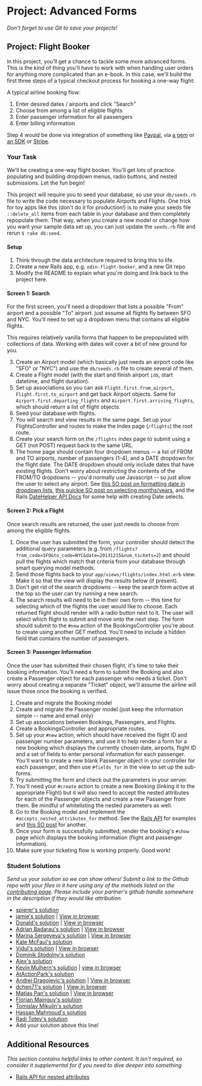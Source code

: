 # Project: Advanced Forms
<!-- *Estimated Time: 6-12 hrs* -->

*Don't forget to use Git to save your projects!*

## Project: Flight Booker

In this project, you'll get a chance to tackle some more advanced forms.  This is the kind of thing you'll have to work with when handling user orders for anything more complicated than an e-book.  In this case, we'll build the first three steps of a typical checkout process for booking a one-way flight:

A typical airline booking flow:

1. Enter desired dates / airports and click "Search"
2. Choose from among a list of eligible flights
3. Enter passenger information for all passengers
4. Enter billing information

Step 4 would be done via integration of something like [Paypal](http://coding.smashingmagazine.com/2011/09/05/getting-started-with-the-paypal-api/), via [a gem](https://github.com/nov/paypal-express) or [an SDK](http://www.tommyblue.it/2013/07/03/paypal-express-checkout-with-ruby-on-rails-and-paypal-sdk-merchant) or [Stripe](https://stripe.com/docs/checkout/guides/rails).

### Your Task

We'll be creating a one-way flight booker.  You'll get lots of practice populating and building dropdown menus, radio buttons, and nested submissions.  Let the fun begin!

This project will require you to seed your database, so use your `db/seeds.rb` file to write the code necessary to populate Airports and Flights.  One trick for toy apps like this (don't do it for production!) is to make your seeds file `::delete_all` items from each table in your database and then completely repopulate them.  That way, when you create a new model or change how you want your sample data set up, you can just update the `seeds.rb` file and rerun `$ rake db:seed`.

#### Setup

1. Think through the data architecture required to bring this to life.
2. Create a new Rails app, e.g. `odin-flight-booker`, and a new Git repo
3. Modify the README to explain what you're doing and link back to the project here.

#### Screen 1: Search

For the first screen, you'll need a dropdown that lists a possible "From" airport and a possible "To" airport. just assume all flights fly between SFO and NYC.  You'll need to set up a dropdown menu that contains all eligible flights.

This requires relatively vanilla forms that happen to be prepopulated with collections of data.  Working with dates will cover a bit of new ground for you.

3. Create an Airport model (which basically just needs an airport code like "SFO" or "NYC") and use the `db/seeds.rb` file to create several of them.
4. Create a Flight model (with the start and finish airport `id`s, start datetime, and flight duration).
5. Set up associations so you can ask `Flight.first.from_airport`, `Flight.first.to_airport` and get back Airport objects.  Same for `Airport.first.departing_flights` and `Airport.first.arriving_flights`, which should return a list of flight objects.
5. Seed your database with flights.
6. You will search and view results in the same page.  Set up your FlightsController and routes to make the Index page (`/flights`) the root route.
7. Create your search form on the `/flights` index page to submit using a GET (not POST) request back to the same URL.
7. The home page should contain four dropdown menus -- a list of FROM and TO airports, number of passengers (1-4), and a DATE dropdown for the flight date.  The DATE dropdown should only include dates that have existing flights.  Don't worry about restricting the contents of the FROM/TO dropdowns -- you'd normally use Javascript -- so just allow the user to select any airport.  See [this SO post on formatting date in dropdown lists](http://stackoverflow.com/questions/15720940/rails-format-date-in-drop-down-list-in-view), [this quickie SO post on selecting months/years](http://stackoverflow.com/questions/13001904/rails-drop-down-select-month-year), and the Rails [DateHelper API Docs](http://api.rubyonrails.org/classes/ActionView/Helpers/DateHelper.html) for some help with creating Date selects.

#### Screen 2: Pick a Flight

Once search results are returned, the user just needs to choose from among the eligible flights.

1. Once the user has submitted the form, your controller should detect the additional query parameters (e.g. from `/flights?from_code=SFO&to_code=NYC&date=20131215&num_tickets=2`) and should pull the flights which match that criteria from your database through smart querying model methods.
2. Send those flights back to your `app/views/flights/index.html.erb` view.  Make it so that the view will display the results below (if present).  
3. Don't get rid of the search dropdowns -- keep the search form active at the top so the user can try running a new search.
4. The search results will need to be in their own form -- this time for selecting which of the flights the user would like to choose.  Each returned flight should render with a radio button next to it.  The user will select which flight to submit and move onto the next step.  The form should submit to the `#new` action of the BookingsController you're about to create using another GET method.  You'll need to include a hidden field that contains the number of passengers.

#### Screen 3: Passenger Information

Once the user has submitted their chosen flight, it's time to take their booking information.  You'll need a form to submit the Booking and also create a Passenger object for each passenger who needs a ticket.  Don't worry about creating a separate "Ticket" object, we'll assume the airline will issue those once the booking is verified.

1. Create and migrate the Booking model
2. Create and migrate the Passenger model (just keep the information simple -- name and email only)
3. Set up associations between Bookings, Passengers, and Flights.
4. Create a BookingsController and appropriate routes.
5. Set up your `#new` action, which should have received the flight ID and passenger number parameters, and use it to help render a form for a new booking which displays the currently chosen date, airports, flight ID and a set of fields to enter personal information for each passenger.  You'll want to create a new blank Passenger object in your controller for each passenger, and then use `#fields_for` in the view to set up the sub-forms.  
6. Try submitting the form and check out the parameters in your server.
7. You'll need your `#create` action to create a new Booking (linking it to the appropriate Flight) but it will also need to accept the nested attributes for each of the Passenger objects and create a new Passenger from them.  Be mindful of whitelisting the nested parameters as well.
8. Go to the Booking model and implement the `#accepts_nested_attributes_for` method.  See the [Rails API](http://api.rubyonrails.org/classes/ActiveRecord/NestedAttributes/ClassMethods.html) for examples and [this SO post](http://stackoverflow.com/questions/18540679/rails-4-accepts-nested-attributes-for-and-mass-assignment) for another.
9. Once your form is successfully submitted, render the booking's `#show` page which displays the booking information (flight and passenger information).
9. Make sure your ticketing flow is working properly.  Good work!

### Student Solutions

*Send us your solution so we can show others! Submit a link to the Github repo with your files in it here using any of the methods listed on the [contributing page](http://github.com/TheOdinProject/curriculum/blob/master/contributing.md).  Please include your partner's github handle somewhere in the description if they would like attribution.*

* [spierer's solution](https://github.com/spierer/odin-advanced-forms)
* [jamie's solution](https://github.com/Jberczel/Flight_Booker) | [View in browser](http://flight-booker.herokuapp.com)
* [Donald's solution](https://github.com/donaldali/odin-flight-booker) | [View in browser](http://dna-flight-booker.herokuapp.com/)
* [Adrian Badarau's solution](https://github.com/adrianbadarau/flight-booking-app) | [View in browser](http://flight-booking-app.herokuapp.com/)
* [Marina Sergeyeva's solution](https://github.com/imousterian/FlightBooker) | [View in browser](https://one-way-ticket.herokuapp.com/)
* [Kate McFaul's solution](https://github.com/craftykate/odin-project/tree/master/Chapter_04-Advanced_Rails/flight-booker)
* [Vidul's solution](https://github.com/viparthasarathy/odin-flight-booker) | [View in browser](https://intense-retreat-7685.herokuapp.com/)
* [Dominik Stodolny's solution](https://github.com/dstodolny/odin-flight-booker)
* [Alex's solution](https://github.com/alexgh123/odin-flight-booker)
* [Kevin Mulhern's solution](https://github.com/KevinMulhern/flight_booker) | [view in browser](https://odin-booker.herokuapp.com/)
* [AtActionPark's solution](https://github.com/AtActionPark/odin_flight_booker)
* [Andrej Dragojevic's solution](https://github.com/antrix1/flight-booker) | [View in browser](https://blooming-mountain-4761.herokuapp.com/)
* [dchen71's solution](https://github.com/dchen71/odin-flight-booker) | [View in browser](http://true-syrup-4655.herokuapp.com/)
* [Matias Pan's solution](https://github.com/kriox26/flight-booker) | [View in browser](https://vast-ridge-2462.herokuapp.com/)
* [Florian Mainguy's solution](https://github.com/florianmainguy/theodinproject/tree/master/rails/flight-booker)
* [Tomislav Mikulin's solution](https://github.com/MrKindle85/tom-flight-booker)
* [Hassan Mahmoud's solution](https://github.com/HassanTC/Flight-Booker)
* [Radi Totev's solution](https://github.com/raditotev/flight_booker)
* Add your solution above this line!

## Additional Resources

*This section contains helpful links to other content. It isn't required, so consider it supplemental for if you need to dive deeper into something*


* [Rails API for nested attributes](http://api.rubyonrails.org/classes/ActiveRecord/NestedAttributes/ClassMethods.html)
